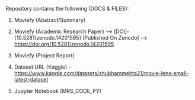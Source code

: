 Repository contains the following (DOCS & FILES):

1. Moviefy (Abstract/Summary)
   
2. Moviefy (Academic Research Paper)
    --> [DOI]-[10.5281/zenodo.14201595] [Published On Zenodo] 
    --> https://doi.org/10.5281/zenodo.14201595
   
3. Moviefy (Project Report)

4. Dataset URL (Kaggle) - https://www.kaggle.com/datasets/shubhammehta21/movie-lens-small-latest-dataset

5. Jupyter Notebook (MRS_CODE_PY)
